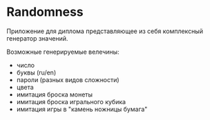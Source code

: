 # Randomness
Приложение для диплома представляющее из себя комплексный генератор значений.

Возможные генерируемые велечины:
- число
- буквы (ru/en)
- пароли (разных видов сложности)
- цвета
- имитация броска монеты
- имитация броска игрального кубика
- имитация игры в "камень ножницы бумага"
